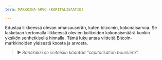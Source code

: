 ```yaml
---
term: MARKKINA-ARVO (KAPITALISAATIO)

---
```

Edustaa liikkeessä olevan omaisuuserän, kuten bitcoinin, kokonaisarvoa. Se lasketaan kertomalla liikkeessä olevien kolikoiden kokonaismäärä kunkin yksikön senhetkisellä hinnalla. Tämä luku antaa viitteitä Bitcoin-markkinoiden yleisestä koosta ja arvosta.

> ► *Ranskaksi se voitaisiin kääntää "capitalisation boursière".*